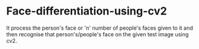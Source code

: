 # Face-differentiation-using-cv2
It process the person's face or 'n' number of people's faces given to it and then recognise that person's/people's face on the given test image using cv2.
